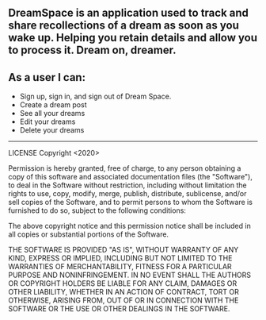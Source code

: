 DreamSpace is an application used to track and share recollections of a dream as soon as you wake up. Helping you retain details and allow you to process it. Dream on, dreamer.
---------------------------------------------------------------------


As a user I can:
-----------------
* Sign up, sign in, and sign out of Dream Space.
* Create a dream post
* See all your dreams
* Edit your dreams
* Delete your dreams

------------------------------------------------
LICENSE
Copyright <2020> <COPYRIGHT samara-amanda>

Permission is hereby granted, free of charge, to any person obtaining a copy of this software and associated documentation files (the "Software"), to deal in the Software without restriction, including without limitation the rights to use, copy, modify, merge, publish, distribute, sublicense, and/or sell copies of the Software, and to permit persons to whom the Software is furnished to do so, subject to the following conditions:

The above copyright notice and this permission notice shall be included in all copies or substantial portions of the Software.

THE SOFTWARE IS PROVIDED "AS IS", WITHOUT WARRANTY OF ANY KIND, EXPRESS OR IMPLIED, INCLUDING BUT NOT LIMITED TO THE WARRANTIES OF MERCHANTABILITY, FITNESS FOR A PARTICULAR PURPOSE AND NONINFRINGEMENT. IN NO EVENT SHALL THE AUTHORS OR COPYRIGHT HOLDERS BE LIABLE FOR ANY CLAIM, DAMAGES OR OTHER LIABILITY, WHETHER IN AN ACTION OF CONTRACT, TORT OR OTHERWISE, ARISING FROM, OUT OF OR IN CONNECTION WITH THE SOFTWARE OR THE USE OR OTHER DEALINGS IN THE SOFTWARE.

